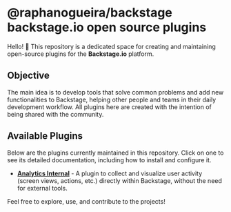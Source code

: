 # @raphanogueira/backstage backstage.io open source plugins

Hello! 👋 This repository is a dedicated space for creating and maintaining open-source plugins for the **Backstage.io** platform.

## Objective

The main idea is to develop tools that solve common problems and add new functionalities to Backstage, helping other people and teams in their daily development workflow. All plugins here are created with the intention of being shared with the community.

## Available Plugins

Below are the plugins currently maintained in this repository. Click on one to see its detailed documentation, including how to install and configure it.

* **[Analytics Internal](./packages/internal-analytics)** - A plugin to collect and visualize user activity (screen views, actions, etc.) directly within Backstage, without the need for external tools.

Feel free to explore, use, and contribute to the projects!